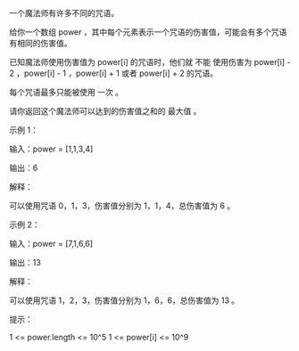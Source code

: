 一个魔法师有许多不同的咒语。

给你一个数组 power ，其中每个元素表示一个咒语的伤害值，可能会有多个咒语有相同的伤害值。

已知魔法师使用伤害值为 power[i] 的咒语时，他们就 不能 使用伤害为 power[i] - 2 ，power[i] - 1 ，power[i] + 1 或者 power[i] +
2 的咒语。

每个咒语最多只能被使用 一次 。

请你返回这个魔法师可以达到的伤害值之和的 最大值 。

示例 1：

输入：power = [1,1,3,4]

输出：6

解释：

可以使用咒语 0，1，3，伤害值分别为 1，1，4，总伤害值为 6 。

示例 2：

输入：power = [7,1,6,6]

输出：13

解释：

可以使用咒语 1，2，3，伤害值分别为 1，6，6，总伤害值为 13 。

提示：

1 <= power.length <= 10^5
1 <= power[i] <= 10^9
